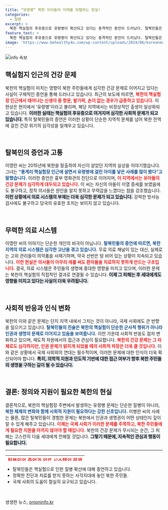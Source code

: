 ```yaml
---
title: “유령병” 북한 아이들의 미래를 위협하는 현실!
categories:
  - 질병
excerpt: >
  북한 핵실험의 후유증으로 유령병이 확산되고 있다는 충격적인 증언이 드러났다. 탈북민들은 항문, 발가락, 손 없이 태어난 아기들의 증가를 목격하며 이 병의 실체에 대한 두려움을 토로한다. 과연 이 질병의 진실은 무엇일까?
feature_text: >
  북한 핵실험의 후유증으로 유령병이 확산되고 있다는 충격적인 증언이 드러났다. 탈북민들은 항문, 발가락, 손 없이 태어난 아기들의 증가를 목격하며 이 병의 실체에 대한 두려움을 토로한다. 과연 이 질병의 진실은 무엇일까?
image: 'https://www.behealthy4u.com/wp-content/uploads/2024/06/koreanews.jpg'
---
```


<p><img src="https://www.behealthy4u.com/wp-content/uploads/2024/06/koreanews.jpg" alt="info 속보" /></p>

<h2 data-ke-size="size26">핵실험지 인근의 건강 문제</h2>

<p data-ke-size="size16">북한의 핵실험이 미치는 영향이 북한 주민들에게 심각한 건강 문제로 이어지고 있다는 사실이 구체적인 증언을 통해 드러나고 있습니다. 최근의 보도에 따르면, <b><span style="color: #ee2323;">북한의 핵실험장 인근에서 태어나는 신생아 중 항문, 발가락, 손이 없는 경우가 급증하고 있습니다.</span></b> 이 현상은 현지에서 '유령병'이라고 불리며, 해당 지역에서는 비정상적인 출생이 일상화되고 있습니다. <b><span style="background-color: #21538527;">이러한 실태는 핵실험의 후유증으로 여겨지며 심각한 사회적 문제가 되고 있습니다.</span></b> 특히 탈북민들의 증언은 이러한 상황이 단순한 지역적 문제를 넘어 북한 전역에 걸친 건강 위기의 심각성을 일깨우고 있습니다.</p>

<p data-ke-size="size16">&nbsp;</p>

<h2 data-ke-size="size26">탈북민의 증언과 고통</h2>

<p data-ke-size="size16">이영란 씨는 2015년에 북한을 탈출하여 자신이 살았던 지역의 실상을 이야기했습니다. 그녀는 <b><span style="color: #1a5490;">“풍계리 핵실험장 인근에 살면서 유령병에 걸린 아이를 낳은 사례를 많이 봤다”고 말했습니다.</span></b> 이러한 증언은 흉부 영화관의 진단으로 이어지며, <b><span style="color: #ee2323;">이 지역에서는 유아들의 건강 문제가 심각하게 대두되고 있습니다.</span></b> 이 씨는 자신의 아들이 미열 증세를 보였음에도 불구하고, 정작 의사들은 원인을 알지 못하고 무력감을 느꼈다는 점을 강조했습니다. <b><span style="background-color: #21538527;">이런 상황에서 의료 시스템의 부재는 더욱 심각한 문제가 되고 있습니다.</span></b> 강력한 방사능 검사에도 불구하고 당국의 유효한 조치는 보이지 않고 있습니다.</p>

<p data-ke-size="size16">&nbsp;</p>

<h2 data-ke-size="size26">무력한 의료 시스템</h2>

<p data-ke-size="size16">이영란 씨의 이야기는 단순한 개인의 비극이 아닙니다. <b><span style="color: #1a5490;">탈북민들의 증언에 따르면, 북한 지역의 의료 시스템은 심각한 고난을 겪고 있습니다.</span></b> 무료 의료 채널이 있는 대신, 실제로는 고위 관리들이 의약품을 사재기하며, 약국 선반은 텅 비어 있는 상황이 지속되고 있습니다. <b><span style="color: #ee2323;">이런 현실은 의사들이 아무리 애를 써도 환자들을 치료하지 못하게 만드는 구조입니다.</span></b> 결국, 의료 시스템은 주민들의 생명에 중대한 영향을 미치고 있으며, 이러한 문제는 북한의 핵실험의 직접적인 결과로 연결될 수 있습니다. <b><span style="background-color: #21538527;">이제 그 피해는 후 세대에게도 영향을 미치고 있다는 사실이 더욱 우려됩니다.</span></b></p>

<p data-ke-size="size16">&nbsp;</p>

<h2 data-ke-size="size26">사회적 반응과 인식 변화</h2>

<p data-ke-size="size16">북한의 이와 같은 문제는 단지 지역 내에서 그치는 것이 아니라, 국제 사회에도 큰 반향을 일으키고 있습니다. <b><span style="color: #1a5490;">탈북민들의 진술은 북한의 핵실험이 단순한 군사적 행위가 아니라 인권과 생명의 문제로 이어지고 있음을 보여줍니다.</span></b> 이런 가운데 사회적 반응도 점차 변화하고 있으며, 제도적 차원에서의 접근과 관심이 필요합니다. <b><span style="color: #ee2323;">북한의 건강 문제는 그 자체로도 심각하지만, 인권 문제가 얽히게 되었을 때의 사회적 파장은 더욱 클 것입니다.</span></b> 이와 같은 상황에서 국제 사회와의 연대는 필수적이며, 이러한 문제에 대한 인식이 더욱 확산되어야 합니다. <b><span style="background-color: #21538527;">특히, 의학적 지원과 인도적 기반에 대한 접근 여부가 향후 북한 주민들의 생명을 구하는 길이 될 수 있습니다.</span></b></p>

<p data-ke-size="size16">&nbsp;</p>

<h2 data-ke-size="size26">결론: 정의와 지원이 필요한 북한의 현실</h2>

<p data-ke-size="size16">결론적으로, 북한의 핵실험장 주변에서 발생하는 유령병 문제는 단순한 질병이 아니라, <b><span style="color: #1a5490;">북한 체제의 변화와 함께 사회적 지원이 필요하다는 강한 신호입니다.</span></b> 이병란 씨의 사례는 물론, 많은 탈북민들이 경험한 문제는 북한에서 인권과 생명권이 어떤 상태인지 깊이 알 수 있게 해주고 있습니다. <b><span style="color: #ee2323;">이제는 국제 사회가 이러한 문제를 주목하고, 북한 주민들에게 필요한 지원을 아끼지 않아야 할 때입니다.</span></b> 북한의 건강 문제가 무시되는 순간, 그 피해는 고스란히 다음 세대에게 전해질 것입니다. <b><span style="background-color: #21538527;">그렇기 때문에, 지속적인 관심과 행동이 필요합니다.</span></b></p>

<hr>

<table style="width: 100%; height: 17px;" border="0" cellspacing="0" cellpadding="0">
 <tbody>
  <tr>
   <td style="text-align: center; height: 17px;">
    <b><span style="color: #ee2323;">탈북민의 증언과 의료 시스템의 문제</span></b>
   </td>
  </tr>
 </tbody>
</table>

<ul>
<li>탈북민들은 핵실험으로 인한 질병 확산에 대해 증언하고 있습니다.</li>
<li>정확한 진단과 치료를 받지 못하는 사각지대에 놓인 북한 주민들.</li>
<li>국제 사회의 도움이 절실히 요구되고 있습니다.</li>
</ul>

<p data-ke-size="size16">&nbsp;</p>
생생한 뉴스, <a href="https://onioninfo.kr" rel="dofollow">onioninfo.kr</a>


